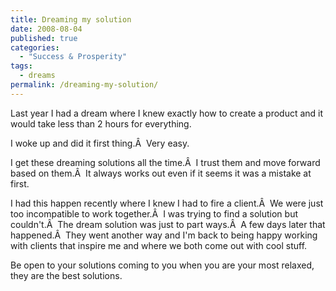 ```yaml
---
title: Dreaming my solution
date: 2008-08-04
published: true
categories:
  - "Success & Prosperity"
tags:
  - dreams
permalink: /dreaming-my-solution/
---
```

Last year I had a dream where I knew exactly how to create a product and it would take less than 2 hours for everything.

I woke up and did it first thing.Â  Very easy.

I get these dreaming solutions all the time.Â  I trust them and move forward based on them.Â  It always works out even if it seems it was a mistake at first.

I had this happen recently where I knew I had to fire a client.Â  We were just too incompatible to work together.Â  I was trying to find a solution but couldn't.Â  The dream solution was just to part ways.Â  A few days later that happened.Â  They went another way and I'm back to being happy working with clients that inspire me and where we both come out with cool stuff.

Be open to your solutions coming to you when you are your most relaxed, they are the best solutions.

